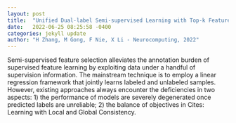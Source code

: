 ```yaml
---
layout: post
title:  "Unified Dual-label Semi-supervised Learning with Top-k Feature Selection"
date:   2022-06-25 08:25:58 -0400
categories: jekyll update
author: "H Zhang, M Gong, F Nie, X Li - Neurocomputing, 2022"
---
```

Semi-supervised feature selection alleviates the annotation burden of supervised feature learning by exploiting data under a handful of supervision information. The mainstream technique is to employ a linear regression framework that jointly learns labeled and unlabeled samples. However, existing approaches always encounter the deficiencies in two aspects: 1) the performance of models are severely degenerated once predicted labels are unreliable; 2) the balance of objectives in 
Cites: Learning with Local and Global Consistency.